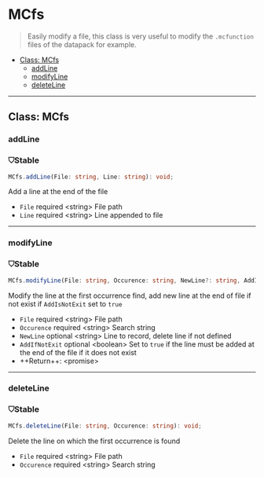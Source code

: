 # MCfs

> Easily modify a file, this class is very useful to modify the `.mcfunction` files of the datapack for example.

- [Class: MCfs](#class%3A-mcfs)
  - [addLine](#addline)
  - [modifyLine](#modifyline)
  - [deleteLine](#deleteline)
---

## Class: MCfs

### addLine
<div class="stab stable">
	<h3><span>⛉</span>Stable</h3>
</div>

``` ts
MCfs.addLine(File: string, Line: string): void;
```
Add a line at the end of the file

- `File` <span class="required">required</span> <span class="type">\<string\></span> File path
- `Line` <span class="required">required</span> <span class="type">\<string\></span> Line appended to file

---
### modifyLine
<div class="stab stable">
	<h3><span>⛉</span>Stable</h3>
</div>

``` ts
MCfs.modifyLine(File: string, Occurence: string, NewLine?: string, AddIfNotExit?: boolean): Promise<void>;
```
Modify the line at the first occurrence find, add new line at the end of file if not exist if `AddIsNotExit` set to `true`

- `File` <span class="required">required</span> <span class="type">\<string\></span> File path
- `Occurence` <span class="required">required</span> <span class="type">\<string\></span> Search string
- `NewLine` <span class="optional">optional</span> <span class="type">\<string\></span> Line to record, delete line if not defined
- `AddIfNotExit` <span class="optional">optional</span> <span class="type">\<boolean\></span> Set to `true` if the line must be added at the end of the file if it does not exist
- ++Return++: <span class="type">\<promise\></span>

---
### deleteLine
<div class="stab stable">
	<h3><span>⛉</span>Stable</h3>
</div>

``` ts
MCfs.deleteLine(File: string, Occurence: string): void;
```
Delete the line on which the first occurrence is found

- `File` <span class="required">required</span> <span class="type">\<string\></span> File path
- `Occurence` <span class="required">required</span> <span class="type">\<string\></span> Search string
